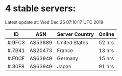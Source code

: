# 4 stable servers:

Latest update at: Wed Dec 25 07:10:17 UTC 2019

| ID | ASN | Server Country | Online |
| -- | --- | -------------- | ------ |
| #.9FC3 | AS53889 | United States | 52 hrs |
| #.7B41 | AS20473 | France | 13 hrs |
| #.E0CF | AS63949 | Germany | 15 hrs |
| #.30F8 | AS63949 | Japan | 91 hrs |

